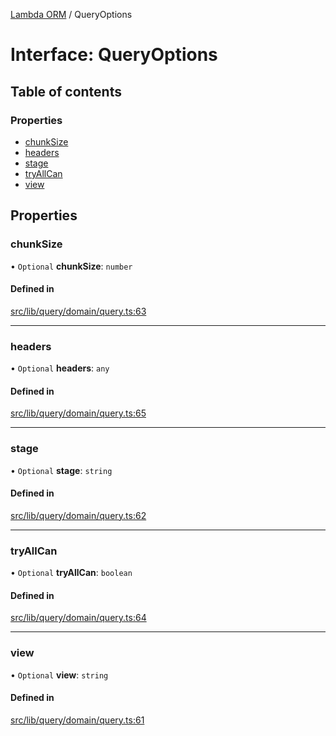 [Lambda ORM](../README.md) / QueryOptions

# Interface: QueryOptions

## Table of contents

### Properties

- [chunkSize](QueryOptions.md#chunksize)
- [headers](QueryOptions.md#headers)
- [stage](QueryOptions.md#stage)
- [tryAllCan](QueryOptions.md#tryallcan)
- [view](QueryOptions.md#view)

## Properties

### chunkSize

• `Optional` **chunkSize**: `number`

#### Defined in

[src/lib/query/domain/query.ts:63](https://github.com/FlavioLionelRita/lambdaorm/blob/badcbd99/src/lib/query/domain/query.ts#L63)

___

### headers

• `Optional` **headers**: `any`

#### Defined in

[src/lib/query/domain/query.ts:65](https://github.com/FlavioLionelRita/lambdaorm/blob/badcbd99/src/lib/query/domain/query.ts#L65)

___

### stage

• `Optional` **stage**: `string`

#### Defined in

[src/lib/query/domain/query.ts:62](https://github.com/FlavioLionelRita/lambdaorm/blob/badcbd99/src/lib/query/domain/query.ts#L62)

___

### tryAllCan

• `Optional` **tryAllCan**: `boolean`

#### Defined in

[src/lib/query/domain/query.ts:64](https://github.com/FlavioLionelRita/lambdaorm/blob/badcbd99/src/lib/query/domain/query.ts#L64)

___

### view

• `Optional` **view**: `string`

#### Defined in

[src/lib/query/domain/query.ts:61](https://github.com/FlavioLionelRita/lambdaorm/blob/badcbd99/src/lib/query/domain/query.ts#L61)
